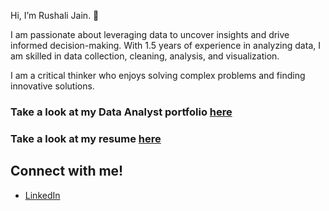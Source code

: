 Hi, I’m Rushali Jain. 👋

I am passionate about leveraging data to uncover insights and drive informed decision-making. With 1.5 years of experience in analyzing data, I am skilled in data collection, cleaning, analysis, and visualization.

I am a critical thinker who enjoys solving complex problems and finding innovative solutions. 

### Take a look at my Data Analyst portfolio [here](https://rushalijain.carrd.co/)
### Take a look at my resume [here](https://docs.google.com/document/d/1uoBB7FKa9UNbDtZIwEJQ6T_2zHiHT0a7bTrL9yxpoeQ/edit)

## Connect with me!
* [LinkedIn](https://www.linkedin.com/in/rushali-jain-775593189/)



<!---
rushalijain06/rushalijain06 is a ✨ special ✨ repository because its `README.md` (this file) appears on your GitHub profile.
You can click the Preview link to take a look at your changes.
--->
